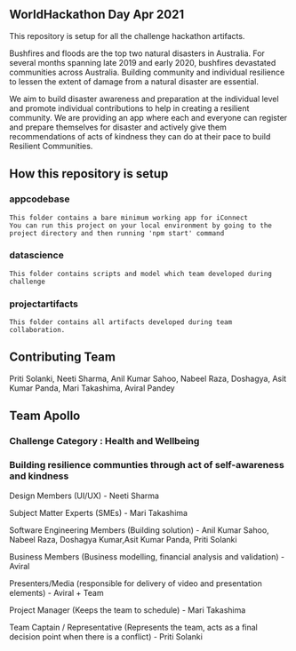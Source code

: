 
## WorldHackathon Day Apr 2021

This repository is setup for all the challenge hackathon artifacts.


Bushfires and floods are the top two natural disasters in Australia. For several months spanning late 2019 and early 2020, bushfires devastated communities across Australia. Building community and individual resilience to lessen the extent of damage from a natural disaster are essential.

We aim to build disaster awareness and preparation at the individual level and promote individual contributions to help in creating a resilient community. We are providing an app where each and everyone can register and prepare themselves for disaster and actively give them recommendations of acts of kindness they can do at their pace to build Resilient Communities.

## How this repository is setup

### appcodebase

    This folder contains a bare minimum working app for iConnect
    You can run this project on your local environment by going to the project directory and then running 'npm start' command

### datascience

    This folder contains scripts and model which team developed during challenge

### projectartifacts

    This folder contains all artifacts developed during team collaboration.


## Contributing Team

Priti Solanki, Neeti Sharma, Anil Kumar Sahoo, Nabeel Raza, Doshagya, Asit Kumar Panda, Mari Takashima, Aviral Pandey
    
## Team Apollo 
### Challenge Category : Health and Wellbeing
### Building resilience communties through act of self-awareness and kindness

Design Members (UI/UX) -  Neeti Sharma <br/>

Subject Matter Experts (SMEs) - Mari Takashima <br/>

Software Engineering Members (Building solution) - Anil Kumar Sahoo, Nabeel Raza, Doshagya Kumar,Asit Kumar Panda, Priti Solanki <br/>

Business Members (Business modelling, financial analysis and validation) - Aviral <br />

Presenters/Media (responsible for delivery of video and presentation elements) -  Aviral + Team <br/>

Project Manager (Keeps the team to schedule) - Mari Takashima <br/>

Team Captain / Representative (Represents the team, acts as a final decision point when there is a conflict) - Priti Solanki <br/>
